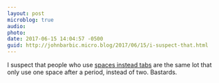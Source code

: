 ```yaml
---
layout: post
microblog: true
audio: 
photo: 
date: 2017-06-15 14:04:57 -0500
guid: http://johnbarbic.micro.blog/2017/06/15/i-suspect-that.html
---
```

I suspect that people who use [spaces instead tabs](https://stackoverflow.blog/2017/06/15/developers-use-spaces-make-money-use-tabs/) are the same lot that only use one space after a period, instead of two.  Bastards.
